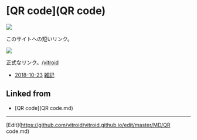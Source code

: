 # [QR code](QR code)

![](https://i.gyazo.com/f7f7b64a713e708a68760f619041e3d0.png)

このサイトへの短いリンク。

![](https://i.gyazo.com/dfd0236921d51fed061e0329935f19a2.png)

正式なリンク。/[vitroid](vitroid)


* [2018-10-23](2018-10-23) [雑記](雑記) 


## Linked from

* [QR code](QR code.md)


----
[Edit](https://github.com/vitroid/vitroid.github.io/edit/master/MD/QR code.md)
